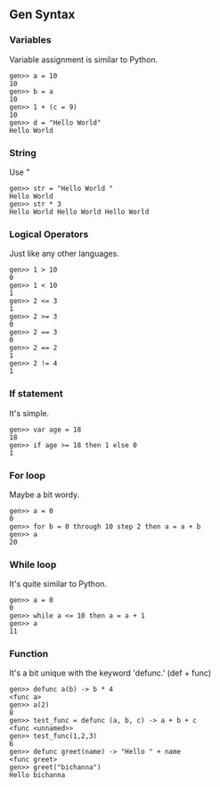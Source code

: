 
## Gen Syntax

### Variables
Variable assignment is similar to Python.
```
gen>> a = 10
10
gen>> b = a
10
gen>> 1 + (c = 9)
10
gen>> d = "Hello World"
Hello World
```

### String
Use "
```
gen>> str = "Hello World "
Hello World
gen>> str * 3
Hello World Hello World Hello World
```

### Logical Operators
Just like any other languages.
```
gen>> 1 > 10
0
gen>> 1 < 10 
1
gen>> 2 <= 3
1
gen>> 2 >= 3
0
gen>> 2 == 3
0
gen>> 2 == 2
1
gen>> 2 != 4
1
```

### If statement
It's simple.
```
gen>> var age = 18
18
gen>> if age >= 18 then 1 else 0
1
```

### For loop
Maybe a bit wordy.
```
gen>> a = 0
0
gen>> for b = 0 through 10 step 2 then a = a + b
gen>> a
20
```

### While loop
It's quite similar to Python.
```
gen>> a = 0
0
gen>> while a <= 10 then a = a + 1
gen>> a 
11
```

### Function
It's a bit unique with the keyword 'defunc.' (def + func)
```
gen>> defunc a(b) -> b * 4
<func a>
gen>> a(2)
8
gen>> test_func = defunc (a, b, c) -> a + b + c
<func <unnamed>>
gen>> test_func(1,2,3)
6
gen>> defunc greet(name) -> "Hello " + name
<func greet>
gen>> greet("bichanna")
Hello bichanna
```

